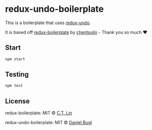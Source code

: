 # redux-undo-boilerplate

This is a boilerplate that uses [redux-undo](https://github.com/omnidan/redux-undo).

It is based off [redux-boilerplate](https://github.com/chentsulin/redux-boilerplate)
by [chentsulin](https://github.com/chentsulin) - Thank you so much :heart:


## Start

```sh
npm start
```

## Testing

```sh
npm test
```


## License

redux-boilerplate: MIT © [C.T. Lin](https://github.com/chentsulin)

redux-undo-boilerplate: MIT © [Daniel Bugl](https://github.com/omnidan)
